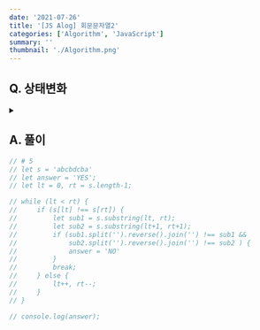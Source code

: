 ```yaml
---
date: '2021-07-26'
title: '[JS Alog] 회문문자열2'
categories: ['Algorithm', 'JavaScript']
summary: ''
thumbnail: './Algorithm.png'
---
```


## Q. 상태변화
<details>
<summary></summary>
<div markdown="1">       

문자열 s가 주어지면 s가 최대 문자 1개까지 지워서 회문문자열이 되면 “YES"를 출력하고, 그
렇지 않으면 ”NO"를 출력하는 프로그램을 작성하세요.


</div>
</details>


## A. 풀이


``` javascript
// # 5
// let s = 'abcbdcba'
// let answer = 'YES';
// let lt = 0, rt = s.length-1;

// while (lt < rt) {
//     if (s[lt] !== s[rt]) {
//         let sub1 = s.substring(lt, rt);
//         let sub2 = s.substring(lt+1, rt+1);
//         if (sub1.split('').reverse().join('') !== sub1 &&
//             sub2.split('').reverse().join('') !== sub2 ) {
//             answer = 'NO'
//         }
//         break;
//     } else {
//         lt++, rt--;
//     }
// }

// console.log(answer);
```
